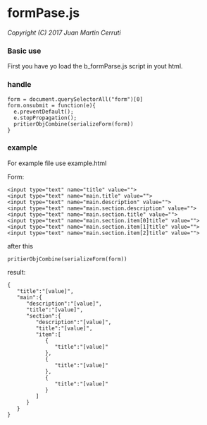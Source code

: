 # formPase.js
*Copyright (C) 2017 Juan Martin Cerruti*

### Basic use

First you have yo load the b_formParse.js script in yout html.


### handle
```
form = document.querySelectorAll("form")[0]
form.onsubmit = function(e){
  e.preventDefault();
  e.stopPropagation();
  pritierObjCombine(serializeForm(form))
}
```

### example

For example file use example.html

Form:
```
<input type="text" name="title" value="">
<input type="text" name="main.title" value="">
<input type="text" name="main.description" value="">
<input type="text" name="main.section.description" value="">
<input type="text" name="main.section.title" value="">
<input type="text" name="main.section.item[0]title" value="">
<input type="text" name="main.section.item[1]title" value="">
<input type="text" name="main.section.item[2]title" value="">
```


after this
```
pritierObjCombine(serializeForm(form))
```

result:
```
{
   "title":"[value]",
   "main":{
      "description":"[value]",
      "title":"[value]",
      "section":{
         "description":"[value]",
         "title":"[value]",
         "item":[
            {
               "title":"[value]"
            },
            {
               "title":"[value]"
            },
            {
               "title":"[value]"
            }
         ]
      }
   }
}
```
